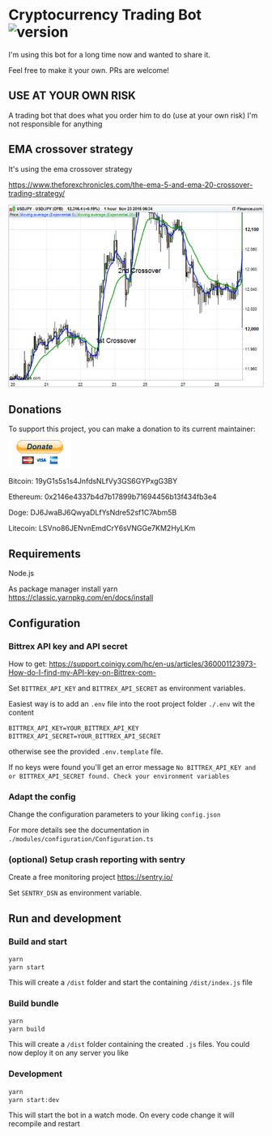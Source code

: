 # Cryptocurrency Trading Bot ![version](https://img.shields.io/badge/Version-2021.1.3-blue)
I'm using this bot for a long time now and wanted to share it. 

Feel free to make it your own. PRs are welcome!

## USE AT YOUR OWN RISK
A trading bot that does what you order him to do (use at your own risk) I'm not responsible for anything

## EMA crossover strategy
It's using the ema crossover strategy

https://www.theforexchronicles.com/the-ema-5-and-ema-20-crossover-trading-strategy/

![EMA crossing strategy](ema-crossing.png)

## Donations

To support this project, you can make a donation to its current maintainer:

[![paypal](paypal.gif)](https://paypal.me/Saschb2b)

Bitcoin: 19yG1s5s1s4JnfdsNLfVy3GS6GYPxgG3BY

Ethereum: 0x2146e4337b4d7b17899b71694456b13f434fb3e4

Doge: DJ6JwaBJ6QwyaDLfYsNdre52sf1C7Abm5B

Litecoin: LSVno86JENvnEmdCrY6sVNGGe7KM2HyLKm

## Requirements
Node.js

As package manager install yarn https://classic.yarnpkg.com/en/docs/install

## Configuration

### Bittrex API key and API secret
How to get: https://support.coinigy.com/hc/en-us/articles/360001123973-How-do-I-find-my-API-key-on-Bittrex-com-

Set `BITTREX_API_KEY` and `BITTREX_API_SECRET` as environment variables.

Easiest way is to add an `.env` file into the root project folder `./.env` wit the content
```
BITTREX_API_KEY=YOUR_BITTREX_API_KEY
BITTREX_API_SECRET=YOUR_BITTREX_API_SECRET
```
otherwise see the provided `.env.template` file.

If no keys were found you'll get an error message `No BITTREX_API_KEY and or BITTREX_API_SECRET found. Check your environment variables`

### Adapt the config
Change the configuration parameters to your liking `config.json`

For more details see the documentation in `./modules/configuration/Configuration.ts`

### (optional) Setup crash reporting with sentry
Create a free monitoring project https://sentry.io/

Set `SENTRY_DSN` as environment variable.

## Run and development

### Build and start
```
yarn
yarn start
```

This will create a `/dist` folder and start the containing `/dist/index.js` file

### Build bundle
```
yarn
yarn build
```

This will create a `/dist` folder containing the created `.js` files. You could now deploy it on any server you like

### Development
```
yarn
yarn start:dev
```

This will start the bot in a watch mode. On every code change it will recompile and restart
